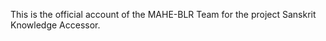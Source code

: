 This is the official account of the MAHE-BLR Team for the project Sanskrit Knowledge Accessor.
<!---
ska-mahe-blr/ska-mahe-blr is a ✨ special ✨ repository because its `README.md` (this file) appears on your GitHub profile.
You can click the Preview link to take a look at your changes.
--->
